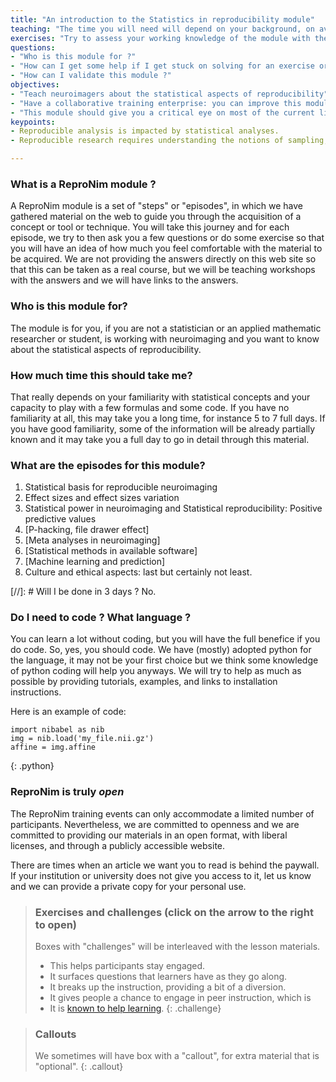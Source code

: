 ```yaml
---
title: "An introduction to the Statistics in reproducibility module"
teaching: "The time you will need will depend on your background, on average about 20 hours (eg 5 weeks 4 hours per week).  "
exercises: "Try to assess your working knowledge of the module with the exercises." 
questions:
- "Who is this module for ?"
- "How can I get some help if I get stuck on solving for an exercise or a question ?"
- "How can I validate this module ?"
objectives:
- "Teach neuroimagers about the statistical aspects of reproducibility"
- "Have a collaborative training enterprise: you can improve this module if you know how to do a pull request or raise an issue on github:github.com/repronim/module-stat. See module 'the informatics basics of reproducibility (module 0) on how to do this."
- "This module should give you a critical eye on most of the current literature and the knowledge to do solid work"
keypoints:
- Reproducible analysis is impacted by statistical analyses.
- Reproducible research requires understanding the notions of sampling, testing, power, model selection. 

---
```



### What is a ReproNim module ? 

A ReproNim module is a set of "steps" or "episodes", in which we have gathered material on the web to guide you through the acquisition of a concept or tool or technique. You will take this journey and for each episode, we try to then ask you a few questions or do some exercise so that you will have an idea of how much you feel comfortable with the material to be acquired. We are not providing the answers directly on this web site so that this can be taken as a real course, but we will be teaching workshops with the answers and we will have links to the answers.

### Who is this module for? 

The module is for you, if you are not a statistician or an applied mathematic researcher or student, is working with neuroimaging and you want to know about the statistical aspects of reproducibility.

### How much time this should take me? 

That really depends on your familiarity with statistical concepts and your capacity to play with a few formulas and some code. If you have no familiarity at all, this may take you a long time, for instance 5 to 7 full days. If you have good familiarity, some of the information will be already partially known and it may take you a full day to go in detail through this material.

### What are the episodes for this module? 

1. Statistical basis for reproducible neuroimaging
2. Effect sizes and effect sizes variation
3. Statistical power in neuroimaging and Statistical reproducibility: Positive predictive values
4. [P-hacking, file drawer effect]
5. [Meta analyses in neuroimaging]
6. [Statistical methods in available software]
7. [Machine learning and prediction]
8. Culture and ethical aspects: last but certainly not least. 

[//]: # Will I be done in 3 days ? No.
<!---
1.
2.
3.
4.
5.
6.
7.
8.
9.
--->

### Do I need to code ?  What language ? 

You can learn a lot without coding, but you will have the full benefice if you do code. So, yes, you should code. We have (mostly) adopted python for the language, it may not be your first choice but we think some knowledge of python coding will help you anyways. We will try to help as much as possible by providing tutorials, examples, and links to installation instructions.

Here is an example of code: 

~~~
import nibabel as nib
img = nib.load('my_file.nii.gz')
affine = img.affine
~~~
{: .python}


### ReproNim is truly *open*

The ReproNim training events can only accommodate a limited number of participants.
Nevertheless, we are committed to openness and we are committed to providing our
materials in an open format, with liberal licenses, and through a publicly accessible website.

There are times when an article we want you to read is behind the paywall. If your institution or university does not give you access to it, let us know and we can provide a private copy for your personal use.

> ### Exercises and challenges (click on the arrow to the right to open)
>
>  Boxes with "challenges" will be interleaved with the lesson materials.
>    - This helps participants stay engaged.
>    - It surfaces questions that learners have as they go along.
>    - It breaks up the instruction, providing a bit of a diversion.
>    - It gives people a chance to engage in peer instruction, which is
>    - It is [known to help learning](https://en.wikipedia.org/wiki/Peer_instruction).
{: .challenge}


> ### Callouts
> We sometimes will have box with a "callout", for extra material that is "optional".
{: .callout}


<!--- COMMENTED 

--->
